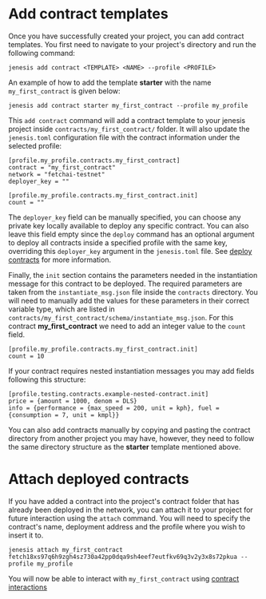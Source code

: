 # Add contract templates
Once you have successfully created your project, you can add contract templates. You first need to navigate to your project's directory and run the following command:

```
jenesis add contract <TEMPLATE> <NAME> --profile <PROFILE>
```

An example of how to add the template **starter** with the name `my_first_contract` is given below:

```
jenesis add contract starter my_first_contract --profile my_profile
```

This ```add contract``` command will add a contract template to your jenesis project inside `contracts/my_first_contract/` folder. It will also update the `jenesis.toml` configuration file with the contract information under the selected profile:

```
[profile.my_profile.contracts.my_first_contract]
contract = "my_first_contract"
network = "fetchai-testnet"
deployer_key = ""

[profile.my_profile.contracts.my_first_contract.init]
count = ""
```
The `deployer_key` field can be manually specified, you can choose any private key locally available to deploy any specific contract. You can also leave this field empty since the ```deploy``` command has an optional argument to deploy all contracts inside a specified profile with the same key, overriding this `deployer_key` argument in the `jenesis.toml` file. See [deploy contracts](deploy-contracts.md) for more information. 

Finally, the `init` section contains the parameters needed in the instantiation message for this contract to be deployed. The required parameters are taken from the `instantiate_msg.json` file inside the `contracts` directory. You will need to manually add the values for these parameters in their correct variable type, which are listed in `contracts/my_first_contract/schema/instantiate_msg.json`. For this contract **my_first_contract** we need to add an integer value to the `count` field.

```
[profile.my_profile.contracts.my_first_contract.init]
count = 10
```

If your contract requires nested instantiation messages you may add fields following this structure:

```
[profile.testing.contracts.example-nested-contract.init]
price = {amount = 1000, denom = DLS}
info = {performance = {max_speed = 200, unit = kph}, fuel = {consumption = 7, unit = kmpl}}
```

You can also add contracts manually by copying and pasting the contract directory from another project you may have, however, they need to follow the same directory structure as the **starter** template mentioned above.

# Attach deployed contracts

If you have added a contract into the project's contract folder that has already been deployed in the network, you can attach it to your project for future interaction using the ```attach``` command. You will need to specify the contract's name, deployment address and the profile where you wish to insert it to.

```
jenesis attach my_first_contract fetch18xs97q6h9zgh4sz730a42pp0dqa9sh4eef7eutfkv69q3v2y3x8s72pkua --profile my_profile
```

You will now be able to interact with `my_first_contract` using [contract interactions](use-contracts.md) 

